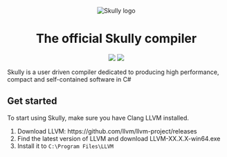 
<p align="center">
  <img alt="Skully logo" src="https://media.discordapp.net/attachments/671694363235057675/1066985678346408037/image.png">
</p>
<h1 align="center">The official Skully compiler</h1>
<p align="center">
  <img src="https://github.com/Draugr-official/Skully-compiler/actions/workflows/dotnet.yml/badge.svg">
  <img src="https://img.shields.io/badge/version-0.0.1-blue">
</p>

<p>Skully is a user driven compiler dedicated to producing high performance, compact and self-contained software in C#</p>

<h2>Get started</h2>
<p>
  To start using Skully, make sure you have Clang LLVM installed.
  <ol>
    <li>Download LLVM: https://github.com/llvm/llvm-project/releases</li>
    <li>Find the latest version of LLVM and download LLVM-XX.X.X-win64.exe</li>
    <li>Install it to <code>C:\Program Files\LLVM</code></li>
  </ol>
  
</p>
